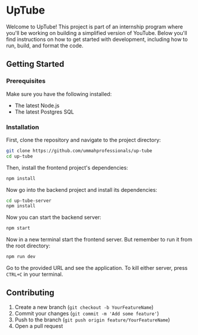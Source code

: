 # UpTube

Welcome to UpTube! This project is part of an internship program where you'll be working on building a simplified version of YouTube. Below you'll find instructions on how to get started with development, including how to run, build, and format the code.

## Getting Started

### Prerequisites

Make sure you have the following installed:

- The latest Node.js
- The latest Postgres SQL

### Installation

First, clone the repository and navigate to the project directory:

```bash
git clone https://github.com/ummahprofessionals/up-tube
cd up-tube
```

Then, install the frontend project's dependencies:

```bash
npm install
```

Now go into the backend project and install its dependencies:

```bash
cd up-tube-server
npm install
```

Now you can start the backend server:

```bash
npm start
```

Now in a new terminal start the frontend server. But remember to run it from the root directory:

```bash
npm run dev
```

Go to the provided URL and see the application. To kill either server, press `CTRL+C` in your terminal.

## Contributing

1. Create a new branch (`git checkout -b YourFeatureName`)
2. Commit your changes (`git commit -m 'Add some feature'`)
3. Push to the branch (`git push origin feature/YourFeatureName`)
4. Open a pull request
